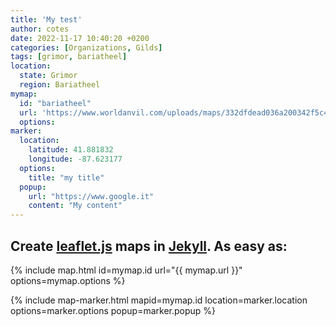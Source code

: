 ```yaml
---
title: 'My test'
author: cotes
date: 2022-11-17 10:40:20 +0200
categories: [Organizations, Gilds]
tags: [grimor, bariatheel]
location:
  state: Grimor
  region: Bariatheel
mymap:
  id: "bariatheel"
  url: 'https://www.worldanvil.com/uploads/maps/332dfdead036a200342f5c4a7a4b8c6d.png'
  options:
marker:
  location:
    latitude: 41.881832
    longitude: -87.623177
  options:
    title: "my title"
  popup:
    url: "https://www.google.it"
    content: "My content"
---
```



## Create [leaflet.js](https://leafletjs.com/) maps in [Jekyll](https://jekyllrb.com/). As easy as:

{% include map.html id=mymap.id url="{{ mymap.url }}" options=mymap.options %}

{% include map-marker.html mapid=mymap.id location=marker.location options=marker.options popup=marker.popup %}
